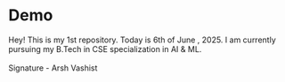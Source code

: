 # Demo
Hey! This is my 1st repository. Today is 6th of June , 2025. I am currently pursuing my B.Tech in CSE specialization in AI &amp; ML.  
<br>
Signature - Arsh Vashist
